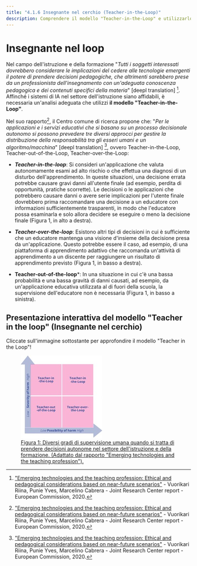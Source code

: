 ```yaml
---
title: "4.1.6 Insegnante nel cerchio (Teacher-in-the-Loop)"
description: Comprendere il modello "Teacher-in-the-Loop" e utilizzarlo come strumento per promuovere gli "utenti in controllo" per i sistemi di IA nell'istruzione
---
```

# Insegnante nel loop

Nel campo dell'istruzione e della formazione "*Tutti i soggetti interessati dovrebbero considerare le implicazioni del cedere alle tecnologie emergenti il potere di prendere decisioni pedagogiche, che altrimenti sarebbero prese da un professionista dell'insegnamento con un'adeguata conoscenza pedagogica e dei contenuti specifici della materia*" [deepl translation] [^1].  
Affinché i sistemi di IA nel settore dell'istruzione siano affidabili, è necessaria un'analisi adeguata che utilizzi **il modello "Teacher-in-the-Loop"**.

Nel suo rapporto[^1], il Centro comune di ricerca propone che: "*Per le applicazioni e i servizi educativi che si basano su un processo decisionale autonomo si possono prevedere tre diversi approcci per gestire la distribuzione della responsabilità tra gli esseri umani e un algoritmo/macchina*" [deepl translation] [^1], ovvero Teacher-in-the-Loop, Teacher-out-of-the-Loop, Teacher-over-the-Loop:  

- ***Teacher-in-the-loop***: Si consideri un'applicazione che valuta autonomamente esami ad alto rischio o che effettua una diagnosi di un disturbo dell'apprendimento. In queste situazioni, una decisione errata potrebbe causare gravi danni all'utente finale (ad esempio, perdita di opportunità, pratiche scorrette). Le decisioni o le applicazioni che potrebbero causare danni o avere serie implicazioni per l'utente finale dovrebbero prima raccomandare una decisione a un educatore con informazioni sufficientemente trasparenti, in modo che l'educatore possa esaminarla e solo allora decidere se eseguire o meno la decisione finale (Figura 1, in alto a destra).

- ***Teacher-over-the-loop***: Esistono altri tipi di decisioni in cui è sufficiente che un educatore mantenga una visione d'insieme della decisione presa da un'applicazione. Questo potrebbe essere il caso, ad esempio, di una piattaforma di apprendimento adattivo che raccomanda un'attività di apprendimento a un discente per raggiungere un risultato di apprendimento previsto (Figura 1, in basso a destra).

- **Teacher-out-of-the-loop***: In una situazione in cui c'è una bassa probabilità e una bassa gravità di danni causati, ad esempio, da un'applicazione educativa utilizzata al di fuori della scuola, la supervisione dell'educatore non è necessaria (Figura 1, in basso a sinistra).

## Presentazione interattiva del modello "Teacher in the loop" (Insegnante nel cerchio)
Cliccate sull'immagine sottostante per approfondire il modello "Teacher in the Loop"!

<a href="https://view.genial.ly/6336f61021d012001891e5f2" target="_blank">
<figure>
  <img src="Images/Teacher-in-the-Loop.jpeg" alt="Teacher in the Loop Model representation" />
  <figcaption>Figura 1: Diversi gradi di supervisione umana quando si tratta di prendere decisioni autonome nel settore dell'istruzione e della formazione. (Adattato dal rapporto "Emerging technologies and the teaching profession").</figcaption>
</figure></a>  

[^1]: ["Emerging technologies and the teaching profession: Ethical and pedagogical considerations based on near-future scenarios"](https://publications.jrc.ec.europa.eu/repository/handle/JRC120183) - Vuorikari Riina, Punie Yves, Marcelino Cabrera - Joint Research Center report - European Commission, 2020.
